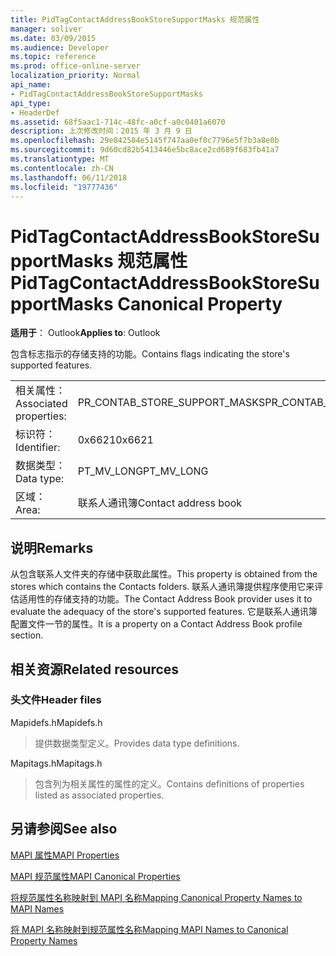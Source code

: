 ```yaml
---
title: PidTagContactAddressBookStoreSupportMasks 规范属性
manager: soliver
ms.date: 03/09/2015
ms.audience: Developer
ms.topic: reference
ms.prod: office-online-server
localization_priority: Normal
api_name:
- PidTagContactAddressBookStoreSupportMasks
api_type:
- HeaderDef
ms.assetid: 68f5aac1-714c-48fc-a0cf-a0c0401a6070
description: 上次修改时间：2015 年 3 月 9 日
ms.openlocfilehash: 29e842584e5145f747aa0ef0c7796e5f7b3a8e0b
ms.sourcegitcommit: 9d60cd82b5413446e5bc8ace2cd689f683fb41a7
ms.translationtype: MT
ms.contentlocale: zh-CN
ms.lasthandoff: 06/11/2018
ms.locfileid: "19777436"
---
```

# <a name="pidtagcontactaddressbookstoresupportmasks-canonical-property"></a><span data-ttu-id="27185-103">PidTagContactAddressBookStoreSupportMasks 规范属性</span><span class="sxs-lookup"><span data-stu-id="27185-103">PidTagContactAddressBookStoreSupportMasks Canonical Property</span></span>

  
  
<span data-ttu-id="27185-104">**适用于**： Outlook</span><span class="sxs-lookup"><span data-stu-id="27185-104">**Applies to**: Outlook</span></span> 
  
<span data-ttu-id="27185-105">包含标志指示的存储支持的功能。</span><span class="sxs-lookup"><span data-stu-id="27185-105">Contains flags indicating the store's supported features.</span></span>
  
|||
|:-----|:-----|
|<span data-ttu-id="27185-106">相关属性：</span><span class="sxs-lookup"><span data-stu-id="27185-106">Associated properties:</span></span>  <br/> |<span data-ttu-id="27185-107">PR_CONTAB_STORE_SUPPORT_MASKS</span><span class="sxs-lookup"><span data-stu-id="27185-107">PR_CONTAB_STORE_SUPPORT_MASKS</span></span>  <br/> |
|<span data-ttu-id="27185-108">标识符：</span><span class="sxs-lookup"><span data-stu-id="27185-108">Identifier:</span></span>  <br/> |<span data-ttu-id="27185-109">0x6621</span><span class="sxs-lookup"><span data-stu-id="27185-109">0x6621</span></span>  <br/> |
|<span data-ttu-id="27185-110">数据类型：</span><span class="sxs-lookup"><span data-stu-id="27185-110">Data type:</span></span>  <br/> |<span data-ttu-id="27185-111">PT_MV_LONG</span><span class="sxs-lookup"><span data-stu-id="27185-111">PT_MV_LONG</span></span>  <br/> |
|<span data-ttu-id="27185-112">区域：</span><span class="sxs-lookup"><span data-stu-id="27185-112">Area:</span></span>  <br/> |<span data-ttu-id="27185-113">联系人通讯簿</span><span class="sxs-lookup"><span data-stu-id="27185-113">Contact address book</span></span>  <br/> |
   
## <a name="remarks"></a><span data-ttu-id="27185-114">说明</span><span class="sxs-lookup"><span data-stu-id="27185-114">Remarks</span></span>

<span data-ttu-id="27185-115">从包含联系人文件夹的存储中获取此属性。</span><span class="sxs-lookup"><span data-stu-id="27185-115">This property is obtained from the stores which contains the Contacts folders.</span></span> <span data-ttu-id="27185-116">联系人通讯簿提供程序使用它来评估适用性的存储支持的功能。</span><span class="sxs-lookup"><span data-stu-id="27185-116">The Contact Address Book provider uses it to evaluate the adequacy of the store's supported features.</span></span> <span data-ttu-id="27185-117">它是联系人通讯簿配置文件一节的属性。</span><span class="sxs-lookup"><span data-stu-id="27185-117">It is a property on a Contact Address Book profile section.</span></span> 
  
## <a name="related-resources"></a><span data-ttu-id="27185-118">相关资源</span><span class="sxs-lookup"><span data-stu-id="27185-118">Related resources</span></span>

### <a name="header-files"></a><span data-ttu-id="27185-119">头文件</span><span class="sxs-lookup"><span data-stu-id="27185-119">Header files</span></span>

<span data-ttu-id="27185-120">Mapidefs.h</span><span class="sxs-lookup"><span data-stu-id="27185-120">Mapidefs.h</span></span>
  
> <span data-ttu-id="27185-121">提供数据类型定义。</span><span class="sxs-lookup"><span data-stu-id="27185-121">Provides data type definitions.</span></span>
    
<span data-ttu-id="27185-122">Mapitags.h</span><span class="sxs-lookup"><span data-stu-id="27185-122">Mapitags.h</span></span>
  
> <span data-ttu-id="27185-123">包含列为相关属性的属性的定义。</span><span class="sxs-lookup"><span data-stu-id="27185-123">Contains definitions of properties listed as associated properties.</span></span>
    
## <a name="see-also"></a><span data-ttu-id="27185-124">另请参阅</span><span class="sxs-lookup"><span data-stu-id="27185-124">See also</span></span>



[<span data-ttu-id="27185-125">MAPI 属性</span><span class="sxs-lookup"><span data-stu-id="27185-125">MAPI Properties</span></span>](mapi-properties.md)
  
[<span data-ttu-id="27185-126">MAPI 规范属性</span><span class="sxs-lookup"><span data-stu-id="27185-126">MAPI Canonical Properties</span></span>](mapi-canonical-properties.md)
  
[<span data-ttu-id="27185-127">将规范属性名称映射到 MAPI 名称</span><span class="sxs-lookup"><span data-stu-id="27185-127">Mapping Canonical Property Names to MAPI Names</span></span>](mapping-canonical-property-names-to-mapi-names.md)
  
[<span data-ttu-id="27185-128">将 MAPI 名称映射到规范属性名称</span><span class="sxs-lookup"><span data-stu-id="27185-128">Mapping MAPI Names to Canonical Property Names</span></span>](mapping-mapi-names-to-canonical-property-names.md)

